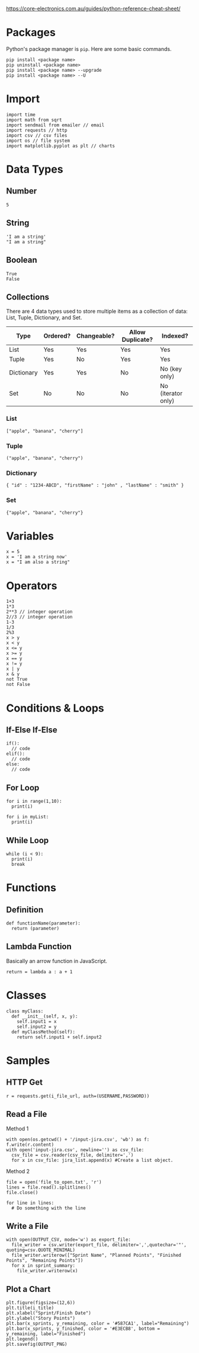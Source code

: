 https://core-electronics.com.au/guides/python-reference-cheat-sheet/

# Packages
Python's package manager is `pip`. Here are some basic commands.
```
pip install <package name>
pip uninstall <package name>
pip install <package name> --upgrade
pip install <package name> --U
```

# Import
```
import time
import math from sqrt
import sendmail from emailer // email
import requests // http
import csv // csv files
import os // file system
import matplotlib.pyplot as plt // charts
```

# Data Types
## Number
```
5
```

## String
```
'I am a string'  
"I am a string"  
```

## Boolean
```
True
False
```
## Collections
There are 4 data types used to store multiple items as a collection of data: List, Tuple, Dictionary, and Set.

| Type | Ordered? | Changeable? | Allow Duplicate? | Indexed? |
|---|---|---|---|---|
| List | Yes | Yes | Yes | Yes |
| Tuple | Yes | No | Yes | Yes |
| Dictionary | Yes | Yes | No | No (key only) |
| Set | No | No | No | No (iterator only) |

### List
```
["apple", "banana", "cherry"]
```
### Tuple
```
("apple", "banana", "cherry")
```
### Dictionary
```
{ "id" : "1234-ABCD", "firstName" : "john" , "lastName" : "smith" }
```
### Set
```
{"apple", "banana", "cherry"}
```

# Variables

```
x = 5
x = 'I am a string now'
x = "I am also a string"
````  

# Operators
```
1+3
1*3
2**3 // integer operation
2//3 // integer operation
1-3
1/3
2%3
x > y
x < y
x <= y
x >= y
x == y
x != y
x | y
x & y
not True
not False
```

# Conditions & Loops
## If-Else If-Else
```
if():
  // code
elif():
  // code
else:
  // code
```
## For Loop
```
for i in range(1,10):
  print(i)
  
for i in myList:
  print(i)
```

## While Loop
```
while (i < 9):
  print(i)
  break
```

# Functions
## Definition
```
def functionName(parameter):
  return (parameter)
```

## Lambda Function
Basically an arrow function in JavaScript.
```
return = lambda a : a + 1
```

# Classes
```
class myClass:
  def __init__(self, x, y):
    self.input1 = x
    self.input2 = y
  def myClassMethod(self):
    return self.input1 + self.input2
```
# Samples
## HTTP Get
```
r = requests.get(i_file_url, auth=(USERNAME,PASSWORD))
```

## Read a File
Method 1
```
with open(os.getcwd() + '/input-jira.csv', 'wb') as f: f.write(r.content)
with open('input-jira.csv', newline='') as csv_file:
  csv_file = csv.reader(csv_file, delimiter=',')
  for x in csv_file: jira_list.append(x) #Create a list object.
```
Method 2
```
file = open('file_to_open.txt', 'r')
lines = file.read().splitlines()
file.close()

for line in lines:
  # Do something with the line
```

## Write a File
```
with open(OUTPUT_CSV, mode='w') as export_file:
  file_writer = csv.writer(export_file, delimiter=',',quotechar='"', quoting=csv.QUOTE_MINIMAL)
  file_writer.writerow(["Sprint Name", "Planned Points", "Finished Points", "Remaining Points"])
  for x in sprint_summary:
    file_writer.writerow(x)
```

## Plot a Chart
```
plt.figure(figsize=(12,6))
plt.title(i_title)
plt.xlabel("Sprint/Finish Date")
plt.ylabel("Story Points")
plt.bar(x_sprints, y_remaining, color = '#587CA1', label="Remaining")
plt.bar(x_sprints, y_finished, color = '#E3ECB8', bottom = y_remaining, label="Finished")
plt.legend()
plt.savefig(OUTPUT_PNG)
```
